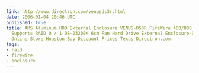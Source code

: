 ```yaml
---
link: http://www.directron.com/venusds3r.html
date: 2006-01-04 20:46 UTC
published: true
title: AMS Aluminum HDD External Enclosure VENUS-DS3R FireWire 400/800 IEEE1394 Interface
  Supports RAID 0 / 1 DS-2320BK 6cm Fan Hard Drive External Enclosure-Best Computer
  Online Store Houston Buy Discount Prices Texas-Directron.com
tags:
- raid
- firewire
- enclosure
---
```



